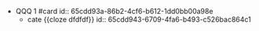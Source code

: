 - QQQ 1 #card
  id:: 65cdd93a-86b2-4cf6-b612-1dd0bb00a98e
	- cate {{cloze dfdfdf}}
	  id:: 65cdd943-6709-4fa6-b493-c526bac864c1